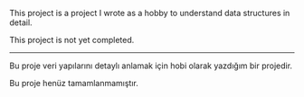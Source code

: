 This project is a project I wrote as a hobby to understand data structures in detail.

This project is not yet completed.

-----------------------------------------------------------------------------------------------

Bu proje veri yapılarını detaylı anlamak için hobi olarak yazdığım bir projedir.

Bu proje henüz tamamlanmamıştır.
